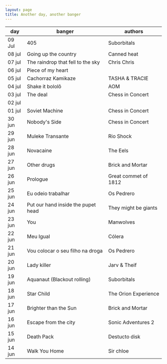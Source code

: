 ```yaml
---
layout: page
title: Another day, another banger
---
```


|  day   |                     banger                    |        authors       |
|--------|-----------------------------------------------|----------------------|
| 09 Jul | 405                                           | Suborbitals          |
| 08 jul | Going up the country                          | Canned heat          |
| 07 jul | The raindrop that fell to the sky             | Chris Chris          |
| 06 jul | Piece of my heart                             |                      |
| 05 jul | Cachorraz Kamikaze                            | TASHA & TRACIE       |
| 04 jul | Shake it bololô                               | AOM                  |
| 03 jul | The deal                                      | Chess in Concert     |
| 02 jul |                                               |                      |
| 01 jul | Soviet Machine                                | Chess in Concert     |
| 30 jun | Nobody's Side                                 | Chess in Concert     |
| 29 jun | Muleke Transante                              | Rio Shock            |
| 28 jun | Novacaine                                     | The Eels             |
| 27 jun | Other drugs                                   | Brick and Mortar     |
| 26 jun | Prologue                                      | Great commet of 1812 |
| 25 jun | Eu odeio trabalhar                            | Os Pedrero           |
| 24 jun | Put our hand inside the pupet head            | They might be giants |
| 23 jun | You                                           | Manwolves            |
| 22 jun | Meu Igual                                     | Cólera               |
| 21 jun | Vou colocar o seu filho na droga              | Os Pedrero           |
| 20 jun | Lady killer                                   | Jarv & Theif         |
| 19 jun | Aquanaut (Blackout rolling)                   | Suborbitals          |
| 18 jun | Star Child                                    | The Orion Experience |
| 17 jun | Brighter than the Sun                         | Brick and Mortar     |
| 16 jun | Escape from the city                          | Sonic Adventures 2   |
| 15 jun | Death Pack                                    | Destucto disk        |
| 14 jun | Walk You Home                                 | Sir chloe            |
